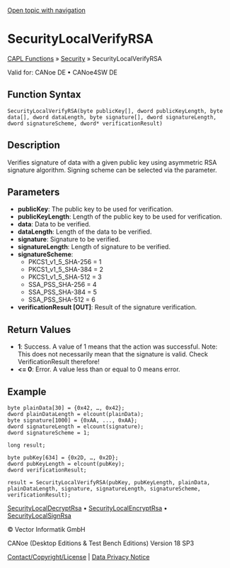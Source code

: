 [Open topic with navigation](../../../../../CANoeDEFamily.htm#Topics/CAPLFunctions/Security/Functions/CAPLfunctionSecurityLocalVerifyRSA.md)

# SecurityLocalVerifyRSA

[CAPL Functions](../../CAPLfunctions.md) » [Security](../CAPLFunctionsSecurityOverview.md) » SecurityLocalVerifyRSA

Valid for: CANoe DE • CANoe4SW DE

## Function Syntax

`SecurityLocalVerifyRSA(byte publicKey[], dword publicKeyLength, byte data[], dword dataLength, byte signature[], dword signatureLength, dword signatureScheme, dword* verificationResult)`

## Description

Verifies signature of data with a given public key using asymmetric RSA signature algorithm. Signing scheme can be selected via the parameter.

## Parameters

- **publicKey**: The public key to be used for verification.
- **publicKeyLength**: Length of the public key to be used for verification.
- **data**: Data to be verified.
- **dataLength**: Length of the data to be verified.
- **signature**: Signature to be verified.
- **signatureLength**: Length of signature to be verified.
- **signatureScheme**:
  - PKCS1_v1_5_SHA-256 = 1
  - PKCS1_v1_5_SHA-384 = 2
  - PKCS1_v1_5_SHA-512 = 3
  - SSA_PSS_SHA-256 = 4
  - SSA_PSS_SHA-384 = 5
  - SSA_PSS_SHA-512 = 6
- **verificationResult [OUT]**: Result of the signature verification.

## Return Values

- **1**: Success. A value of 1 means that the action was successful. Note: This does not necessarily mean that the signature is valid. Check VerificationResult therefore!
- **<= 0**: Error. A value less than or equal to 0 means error.

## Example

```plaintext
byte plainData[30] = {0x42, …, 0x42};
dword plainDataLength = elcount(plainData);
byte signature[1000] = {0xAA, ..., 0xAA};
dword signatureLength = elcount(signature);
dword signatureScheme = 1;

long result;

byte pubKey[634] = {0x2D, …, 0x2D};
dword pubKeyLength = elcount(pubKey);
dword verificationResult;

result = SecurityLocalVerifyRSA(pubKey, pubKeyLength, plainData, plainDataLength, signature, signatureLength, signatureScheme, verificationResult);
```

[SecurityLocalDecryptRsa](CAPLfunctionSecurityLocalDecryptRsa.md) • [SecurityLocalEncryptRsa](CAPLfunctionSecurityLocalEncryptRsa.md) • [SecurityLocalSignRsa](CAPLfunctionSecurityLocalSignRSA.md)

© Vector Informatik GmbH

CANoe (Desktop Editions & Test Bench Editions) Version 18 SP3

[Contact/Copyright/License](../../../Shared/ContactCopyrightLicense.md) | [Data Privacy Notice](https://www.vector.com/int/en/company/get-info/privacy-policy/)

